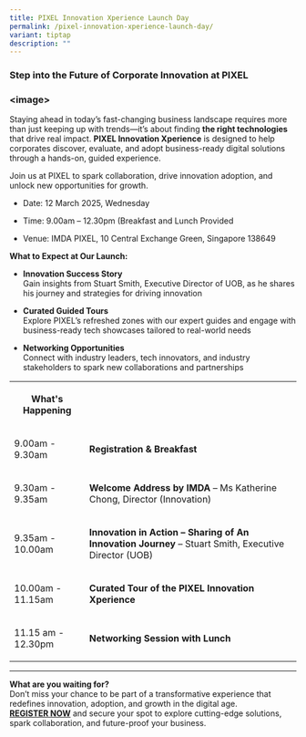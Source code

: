 ```yaml
---
title: PIXEL Innovation Xperience Launch Day
permalink: /pixel-innovation-xperience-launch-day/
variant: tiptap
description: ""
---
```

<h3><strong>Step into the Future of Corporate Innovation at PIXEL</strong></h3>
<h3><strong>&lt;image&gt;</strong></h3>
<p>Staying ahead in today’s fast-changing business landscape requires more
than just keeping up with trends—it’s about finding <strong>the right technologies</strong> that
drive real impact. <strong>PIXEL Innovation Xperience</strong> is designed
to help corporates discover, evaluate, and adopt business-ready digital
solutions through a hands-on, guided experience.</p>
<p>Join us at PIXEL to spark collaboration, drive innovation adoption, and
unlock new opportunities for growth.</p>
<ul data-tight="true" class="tight">
<li>
<p>Date: 12 March 2025, Wednesday</p>
</li>
<li>
<p>Time: 9.00am – 12.30pm (Breakfast and Lunch Provided</p>
</li>
<li>
<p>Venue: IMDA PIXEL, 10 Central Exchange Green, Singapore 138649</p>
</li>
</ul>
<p><strong>What to Expect at Our Launch:</strong>
</p>
<ul data-tight="true" class="tight">
<li>
<p><strong>Innovation Success Story</strong>
<br>Gain insights from Stuart Smith, Executive Director of UOB, as he shares
his journey and strategies for driving innovation</p>
</li>
<li>
<p><strong>Curated Guided Tours</strong>
<br>Explore PIXEL’s refreshed zones with our expert guides and engage with
business-ready tech showcases tailored to real-world needs</p>
</li>
<li>
<p><strong>Networking Opportunities</strong>
<br>Connect with industry leaders, tech innovators, and industry stakeholders
to spark new collaborations and partnerships
<br>
</p>
</li>
</ul>
<table style="minWidth: 50px">
<colgroup>
<col>
<col>
</colgroup>
<tbody>
<tr>
<th rowspan="1" colspan="1">
<p>What's Happening</p>
</th>
<th rowspan="1" colspan="1">
<p></p>
</th>
</tr>
<tr>
<td rowspan="1" colspan="1">
<p>9.00am - 9.30am</p>
</td>
<td rowspan="1" colspan="1">
<p><strong>Registration &amp; Breakfast</strong>
</p>
</td>
</tr>
<tr>
<td rowspan="1" colspan="1">
<p>9.30am - 9.35am</p>
</td>
<td rowspan="1" colspan="1">
<p><strong>Welcome Address by IMDA</strong> – Ms Katherine Chong, Director
(Innovation)​</p>
</td>
</tr>
<tr>
<td rowspan="1" colspan="1">
<p>9.35am - 10.00am</p>
</td>
<td rowspan="1" colspan="1">
<p><strong>Innovation in Action – Sharing of An Innovation Journey </strong>–
Stuart Smith, Executive Director (UOB)</p>
</td>
</tr>
<tr>
<td rowspan="1" colspan="1">
<p>10.00am - 11.15am</p>
</td>
<td rowspan="1" colspan="1">
<p><strong>Curated Tour of the PIXEL Innovation Xperience</strong>​</p>
</td>
</tr>
<tr>
<td rowspan="1" colspan="1">
<p>11.15 am - 12.30pm</p>
</td>
<td rowspan="1" colspan="1">
<p><strong>Networking Session with Lunch</strong>
</p>
</td>
</tr>
</tbody>
</table>
<hr>
<p><strong>What are you waiting for?</strong>
<br>Don’t miss your chance to be part of a transformative experience that
redefines innovation, adoption, and growth in the digital age.
<br><strong><a href="https://go.gov.sg/xperiencelaunchreg" rel="noopener nofollow" target="_blank">REGISTER NOW</a></strong> and
secure your spot to explore cutting-edge solutions, spark collaboration,
and future-proof your business.</p>
<p></p>
